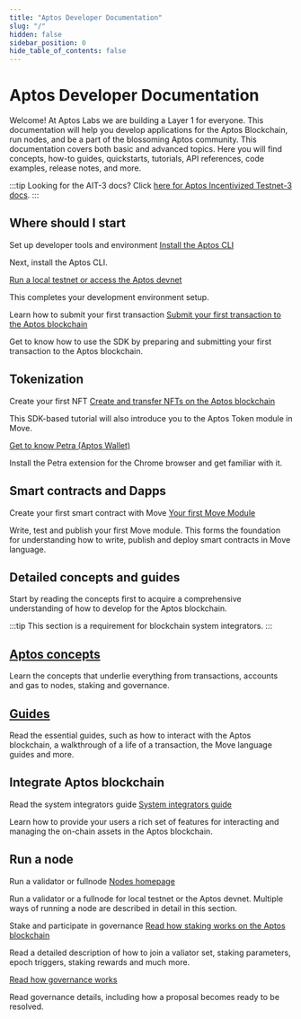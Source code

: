 ```yaml
---
title: "Aptos Developer Documentation"
slug: "/"
hidden: false
sidebar_position: 0
hide_table_of_contents: false
---
```


# Aptos Developer Documentation

Welcome! At Aptos Labs we are building a Layer 1 for everyone. This documentation will help you develop applications for the Aptos Blockchain, run nodes, and be a part of the blossoming Aptos community. This documentation covers both basic and advanced topics. Here you will find concepts, how-to guides, quickstarts, tutorials, API references, code examples, release notes, and more.

:::tip Looking for the AIT-3 docs?
  Click [here for Aptos Incentivized Testnet-3 docs](/nodes/ait/ait-3).
:::

<!--- 
## Start here

<div class="docs-card-container">
<div class="row row-cols-1 row-cols-md-3a g-4">
  
  <div class="col">
    <div class="card card-body h-100 d-flex flex-column" >
    <a href="guides/getting-started" class="card-title card-link stretched-link"> <h2>Getting started</h2></a>
    <p class="card-text">Begin by setting up your Aptos development environment.</p>
</div>
  </div>
  <div class="col">
    <div class="card card-body h-100 d-flex flex-column">
    <a href="tutorials/aptos-quickstarts/" class="card-title card-link stretched-link"> <h2>Run quickstart tutorials</h2></a>
    <p class="card-text">Submit your first transaction, write your first Move module, deploy your first coin, and more.</p>
</div>
</div>
</div>
</div>



## Concepts and guides

<div class="docs-card-container">
<div class="row row-cols-1 row-cols-md-2a g-4">
  <div class="col">
    <div class="card card-body h-100 d-flex flex-column">
    <a href="concepts/aptos-concepts" class="card-title card-link stretched-link"> <h2>Concepts</h2></a>
    <p class="card-text">Learn the key concepts of the Aptos Blockchain, including transactions, accounts, gas and transaction fees, nodes, and more. </p>
</div>
</div>
  <div class="col">
    <div class="card card-body h-100 d-flex flex-column" >
    <a href="guides/aptos-guides" class="card-title card-link stretched-link"> <h2>How it works</h2></a>
    <p class="card-text">How does interacting with the Aptos Blockchain work, how Move works on Aptos, how to create a signed transaction, and more.</p>
</div>
  </div>
  <div class="col">
    <div class="card card-body h-100 d-flex flex-column">
    <a href="guides/move-guides/move-on-aptos" class="card-title card-link stretched-link"> <h2>Move on Aptos</h2></a>
    <p class="card-text">Learn how Move works on the Aptos Blockchain.</p>
</div>
</div>
</div>
</div>

## Nodes

<div class="docs-card-container">
<div class="row row-cols-1 row-cols-md-3a g-4">
  <div class="col">
    <div class="card card-body h-100 d-flex flex-column" >
    <a href="nodes/nodes-index" class="card-title card-link stretched-link"> <h2>Run a Validator or a FullNode</h2></a>
    <p class="card-text">Install and run a Validator or a FullNode.</p>
</div>
</div>
  <div class="col">
    <div class="card card-body h-100 d-flex flex-column"  >
    <a href="nodes/nodes-index#for-a-local-testnet" class="card-title card-link stretched-link"> <h2>Run a local testnet</h2></a>
    <p class="card-text">Run a Validator node on your local testnet.</p>
</div>
  </div>
  
</div>
</div>

## SDKs and APIs

<div class="docs-card-container">
<div class="row row-cols-1 row-cols-md-3a g-4">
  <div class="col">
    <div class="card h-100" >
    <div class="card-body d-flex flex-column" >
    <a href="https://aptos-labs.github.io/ts-sdk-doc/" class="card-title card-link stretched-link"> <h2>Typescript SDK</h2></a>
    <p class="card-text">API reference for transacting with the Aptos Blockchain.</p>
</div>
</div>
</div>
  <div class="col">
  <div class="card h-100" >
    <div class="card-body d-flex flex-column"  >
    <a href="https://fullnode.devnet.aptoslabs.com/v1/spec#/" class="card-title card-link stretched-link"> <h2>REST API</h2></a>
    <p class="card-text">Reference for the REST API to interact with the Aptos Blockchain.</p>
</div>
</div>
</div>
</div>
</div>

## Aptos devnet

:::info Aptos Devnet Resets
The Aptos devnet is reset every Thursday Morning (PST). See the latest updates in [Aptos Discord][discord].
:::info

## Got a question?

Join our [Discord][discord] to speak with our developers and hop into the Aptos community. It's the best way to keep up to date with news and developments in the Aptos universe. Be sure to check pinned messages in the channels - this is where we like to keep topic-specific links, events, and more.

Or even if you just want to stop by to say "Good Morning!". There's a little something for everyone!

:::caution Be safe out there

It's dangerous to go alone. Please remember, our community managers will never message or DM you first, and they will never ask you to send them money or share any sensitive, private, or personal information. If this happens to you, please report it to us in our [Discord][discord], or by sending an email to [security@aptoslabs.com](mailto:security@aptoslabs.com).

:::

## Join us

Want to join a great team working on amazing world-scale problems? Take a look at our [active roles](https://boards.greenhouse.io/aptoslabs), and come build with us!

## Have fun!

We are excited that you are here, and we look forward to getting to know you. Welcome to the Aptos community!

[typeform]: https://www.aptoslabs.com/developers
[discord]: https://discord.gg/aptoslabs

--->

## Where should I start

<div class="aptos-timeline">
<div class="aptos-timeline-outer">
<div class="aptos-timeline-card">
  <div class="aptos-timeline-info">
    <aptos-timeline-h3 class="aptos-timeline-title">Set up developer tools and environment</aptos-timeline-h3>
    <a href="cli-tools/aptos-cli-tool/install-aptos-cli.html" class="card-link">Install the Aptos CLI</a>
    <p>Next, install the Aptos CLI.</p>
    <a href="nodes/local-testnet/local-testnet-index.html" class="card-link">Run a local testnet or access the Aptos devnet</a>
    <p>This completes your development environment setup.</p>
  </div>
</div>
<div class="aptos-timeline-card">
  <div class="aptos-timeline-info">
    <aptos-timeline-h3 class="aptos-timeline-title">Learn how to submit your first transaction</aptos-timeline-h3>
    <a href="tutorials/your-first-transaction.html" class="card-link">Submit your first transaction to the Aptos blockchain</a>
    <p>Get to know how to use the SDK by preparing and submitting your first transaction to the Aptos blockchain.</p>
  </div>
</div>
</div>
</div>

## Tokenization 

<div class="aptos-timeline">
<div class="aptos-timeline-outer">
<div class="aptos-timeline-card">
  <div class="aptos-timeline-info">
    <aptos-timeline-h3 class="aptos-timeline-title">Create your first NFT</aptos-timeline-h3>
    <a href="tutorials/your-first-nft.html" class="card-link">Create and transfer NFTs on the Aptos blockchain</a>
    <p>This SDK-based tutorial will also introduce you to the Aptos Token module in Move.</p>
    <a href="guides/install-petra-wallet-extension.html" class="card-link">Get to know Petra (Aptos Wallet)</a>
    <p>Install the Petra extension for the Chrome browser and get familiar with it.</p>
  </div>
</div>
</div>
</div>

## Smart contracts and Dapps

<div class="aptos-timeline">
<div class="aptos-timeline-outer">
<div class="aptos-timeline-card">
  <div class="aptos-timeline-info">
    <aptos-timeline-h3 class="aptos-timeline-title">Create your first smart contract with Move</aptos-timeline-h3>
    <a href="/tutorials/first-move-module.html" class="card-link">Your first Move Module </a>
    <p>Write, test and publish your first Move module. This forms the foundation for understanding how to write, publish and deploy smart contracts in Move language.</p>
  </div>
</div>
</div>
</div>

## Detailed concepts and guides

Start by reading the concepts first to acquire a comprehensive understanding of how to develop for the Aptos blockchain. 

:::tip
This section is a requirement for blockchain system integrators.
:::

<div class="docs-card-container">
<div class="row row-cols-1 row-cols-md-2 g-4">
  <div class="col">
    <div class="card card-body h-100 d-flex flex-column" >
    <a href="concepts/aptos-concepts" class="card-title card-link stretched-link"> <h2>Aptos concepts</h2></a>
    <p class="card-text">Learn the concepts that underlie everything from transactions, accounts and gas to nodes, staking and governance.</p>
</div>
</div>
  <div class="col">
    <div class="card card-body h-100 d-flex flex-column"  >
    <a href="guides/aptos-guides" class="card-title card-link stretched-link"> <h2>Guides</h2></a>
    <p class="card-text">Read the essential guides, such as how to interact with the Aptos blockchain, a walkthrough of a life of a transaction, the Move language guides and more.</p>
</div>
  </div>
  
</div>
</div>


## Integrate Aptos blockchain

<div class="aptos-timeline">
<div class="aptos-timeline-outer">
<div class="aptos-timeline-card">
  <div class="aptos-timeline-info">
    <aptos-timeline-h3 class="aptos-timeline-title">Read the system integrators guide</aptos-timeline-h3>
    <a href="guides/system-integrators-guide.html" class="card-link">System integrators guide</a>
    <p>Learn how to provide your users a rich set of features for interacting and managing the on-chain assets in the Aptos blockchain.</p>
  </div>
</div>
</div>
</div>

## Run a node

<div class="aptos-timeline">
<div class="aptos-timeline-outer">
<div class="aptos-timeline-card">
  <div class="aptos-timeline-info">
    <aptos-timeline-h3 class="aptos-timeline-title">Run a validator or fullnode</aptos-timeline-h3>
    <a href="nodes/nodes-index.html" class="card-link">Nodes homepage</a>
    <p>Run a validator or a fullnode for local testnet or the Aptos devnet. Multiple ways of running a node are described in detail in this section. </p>
  </div>
</div>
<div class="aptos-timeline-card">
  <div class="aptos-timeline-info">
    <aptos-timeline-h3 class="aptos-timeline-title">Stake and participate in governance</aptos-timeline-h3>
    <a href="concepts/staking.html" class="card-link">Read how staking works on the Aptos blockchain</a> 
    <p>Read a detailed description of how to join a valiator set, staking parameters, epoch triggers, staking rewards and much more.</p>
    <a href="concepts/governance.html" class="card-linnk">Read how governance works</a>
    <p>Read governance details, including how a proposal becomes ready to be resolved.</p>
  </div>
</div>
</div>
</div>




